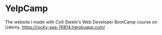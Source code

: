 # YelpCamp

The website I made with Colt Steele's Web Developer BootCamp course on Udemy.  https://rocky-sea-76814.herokuapp.com/
